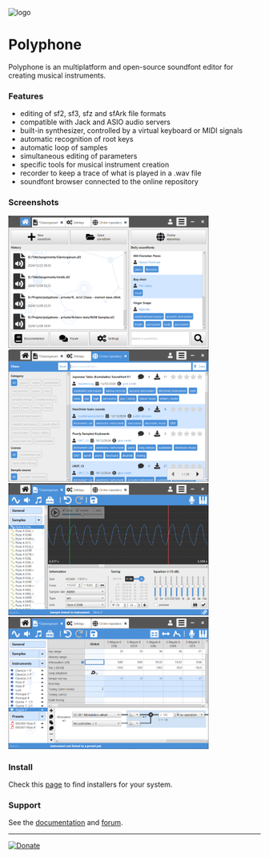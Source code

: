 ![logo](logo.png "logo")
# Polyphone

Polyphone is an multiplatform and open-source soundfont editor for creating musical instruments.

### Features

 * editing of sf2, sf3, sfz and sfArk file formats
 * compatible with Jack and ASIO audio servers
 * built-in synthesizer, controlled by a virtual keyboard or MIDI signals
 * automatic recognition of root keys
 * automatic loop of samples
 * simultaneous editing of parameters
 * specific tools for musical instrument creation
 * recorder to keep a trace of what is played in a .wav file
 * soundfont browser connected to the online repository

### Screenshots

<img src="screenshots/Home.png" alt="Home" width="400">
<img src="screenshots/SoundfontBrowser.png" alt="Soundfont browser" width="400">
<img src="screenshots/SampleConfiguration.png" alt="Sample configuration" width="400">
<img src="screenshots/InstrumentEditing.png" alt="Instrument editor" width="400">

### Install

Check this [page](https://www.polyphone.io/software) to find installers for your system.

### Support

See the [documentation](https://www.polyphone.io/documentation) and [forum](https://www.polyphone.io/forum).

- - - - 

[![Donate](https://img.shields.io/badge/Donate-PayPal-green.svg)](https://www.paypal.com/cgi-bin/webscr?cmd=_donations&business=ESBLSGPJ7P938&lc=US&item_name=Polyphone%20project)
